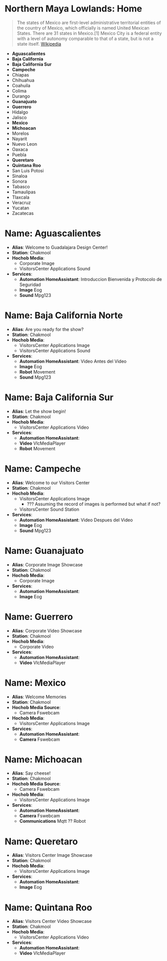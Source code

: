 # Northern Maya Lowlands: Home

> The states of Mexico are first-level administrative territorial entities of the country of Mexico, which officially is named United Mexican States. There are 31 states in Mexico.[1] Mexico City is a federal entity with a level of autonomy comparable to that of a state, but is not a state itself. [Wikipedia](https://en.wikipedia.org/wiki/States_of_Mexico)

- __Aguascalientes__
- __Baja California__
- __Baja California Sur__
- __Campeche__
- Chiapas
- Chihuahua
- Coahuila
- Colima
- Durango
- __Guanajuato__
- __Guerrero__
- Hidalgo
- Jalisco
- __Mexico__
- __Michoacan__
- Morelos
- Nayarit
- Nuevo Leon
- Oaxaca
- Puebla
- __Queretaro__
- __Quintana Roo__
- San Luis Potosi
- Sinaloa
- Sonora
- Tabasco
- Tamaulipas
- Tlaxcala
- Veracruz
- Yucatan
- Zacatecas

# Name: Aguascalientes

- __Alias__: Welcome to Guadalajara Design Center!
- __Station__: Chakmool
- __Hochob Media__:
  - Corporate Image
  - VisitorsCenter Applications Sound
- __Services__:
  - __Automation HomeAssistant__: Introduccion Bienvenida y Protocolo de Seguridad
  - __Image__ Eog
  - __Sound__ Mpg123

# Name: Baja California Norte

- __Alias__: Are you ready for the show?
- __Station__: Chakmool
- __Hochob Media__:
  - VisitorsCenter Applications Image
  - VisitorsCenter Applications Sound
- __Services__:
  - __Automation HomeAssistant__: Video Antes del Video
  - __Image__ Eog
  - __Robot__ Movement
  - __Sound__ Mpg123

# Name: Baja California Sur

- __Alias__: Let the show begin!
- __Station__: Chakmool
- __Hochob Media__:
  - VisitorsCenter Applications Video
- __Services__:
  - __Automation HomeAssistant__: 
  - __Video__ VlcMediaPlayer
  - __Robot__ Movement

# Name: Campeche

- __Alias__: Welcome to our Visitors Center
- __Station__: Chakmool
- __Hochob Media__:
  - VisitorsCenter Applications Image
    - ??? Assuming the record of images is performed but what if not?
  - VisitorsCenter Sound Station
- __Services__:
  - __Automation HomeAssistant__: Video Despues del Video
  - __Image__ Eog
  - __Sound__ Mpg123

# Name: Guanajuato

- __Alias__: Corporate Image Showcase
- __Station__: Chakmool
- __Hochob Media__:
  - Corporate Image
- __Services__:
  - __Automation HomeAssistant__: 
  - __Image__ Eog

# Name: Guerrero

- __Alias__: Corporate Video Showcase
- __Station__: Chakmool
- __Hochob Media__:
  - Corporate Video
- __Services__:
  - __Automation HomeAssistant__: 
  - __Video__ VlcMediaPlayer

# Name: Mexico

- __Alias__: Welcome Memories
- __Station__: Chakmool
- __Hochob Media Source__:
  - Camera Fswebcam
- __Hochob Media__:
  - VisitorsCenter Applications Image
- __Services__:
  - __Automation HomeAssistant__:
  - __Camera__ Fswebcam

# Name: Michoacan

- __Alias__: Say cheese!
- __Station__: Chakmool
- __Hochob Media Source__:
  - Camera Fswebcam
- __Hochob Media__:
  - VisitorsCenter Applications Image
- __Services__:
  - __Automation HomeAssistant__:
  - __Camera__ Fswebcam
  - __Communications__ Mqtt ?? Robot

# Name: Queretaro

- __Alias__: Visitors Center Image Showcase
- __Station__: Chakmool
- __Hochob Media__:
  - VisitorsCenter Applications Image
- __Services__:
  - __Automation HomeAssistant__: 
  - __Image__ Eog

# Name: Quintana Roo

- __Alias__: Visitors Center Video Showcase
- __Station__: Chakmool
- __Hochob Media__:
  - VisitorsCenter Applications Video
- __Services__:
  - __Automation HomeAssistant__: 
  - __Video__ VlcMediaPlayer
